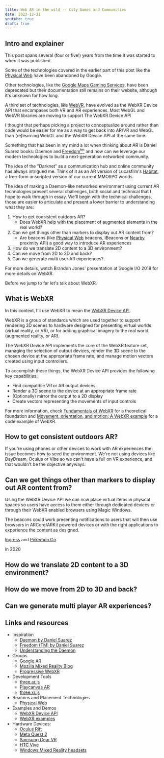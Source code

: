 ```yaml
---
title: Web AR in the wild -- City Games and Communities
date: 2023-12-31
youtube: true
draft: true
---
```


## Intro and explainer

This post spans several (four or five!) years from the time it was started to when it was published.

Some of the technologies covered in the earlier part of this post like the [Physical Web](https://google.github.io/physical-web/) have been abandoned by Google.

Other technologies, like the [Google Maps Gaming Services](https://developers.google.com/maps/documentation/gaming), have been deprecated but their documentation still remains on their website, although it's unknown for how long.

A third set of technologies, like [WebVR](https://webvr.info/), have evolved as the WebXR Device API that encompases both VR and AR experiences. Most WebGL and WebVR libraries are moving to support The WebXR Device API

I thought that perhaps picking a project to conceptualize around rather than code would be easier for me as a way to get back into AR/VR and WebGL than (re)learning WebGL and the WebXR Device API at the same time.

Something that has been in my mind a lot when thinking about AR is Daniel Suarez books: Daemon and [Freedom<sup>tm</sup>](https://www.wikiwand.com/en/Freedom%E2%84%A2) and how can we leverage our modern technologies to build a next-generation networked community.

The idea of the "Darknet" as a communication hub and online community has always intrigued me. Think of it as an AR version of Lucasfilm's [Habitat](https://www.wikiwand.com/en/Habitat_(video_game)), a free-form unscripted  version of our current MMORPG worlds.

The idea of making a Daemon-like networked environment using current AR technologies present several challenges, both social and technical that I hope to walk through in essay. We'll begin with the technical challenges, those are easier to articulate and present a lower barrier to understanding what they are:

1. How to get consistent outdoors AR?
    * Does WebXR help with the placement of augmented elements in the real world?
2. Can we get things other than markers to display out AR content from?
    * Are beacons (like [Physical Web](https://google.github.io/physical-web/) beacons, iBeacons or [Nearby](https://developers.google.com/nearby/) proximity API) a good way to introduce AR experiences
3. How do we translate 2D content to a 3D environment?
4. Can we move from 2D to 3D and back?
5. Can we generate multi user AR experiences?

For more details, watch Brandon Jones' presentation at Google I/O 2018 for more details on WebXR.

<lite-youtube videoid="1t1gBVykneA"></lite-youtube>

Before we jump to far let's talk about WebXR.

## What is WebXR

In this context, I'll use WebXR to mean the [WebXR Device API](https://immersive-web.github.io/webxr-reference/webxr-device-api/).

WebXR is a group of standards which are used together to support rendering 3D scenes to hardware designed for presenting virtual worlds (virtual reality, or VR), or for adding graphical imagery to the real world, (augmented reality, or AR).

The WebXR Device API implements the core of the WebXR feature set, managing the selection of output devices, render the 3D scene to the chosen device at the appropriate frame rate, and manage motion vectors created using input controllers.

To accomplish these things, the WebXR Device API provides the following key capabilities:

* Find compatible VR or AR output devices
* Render a 3D scene to the device at an appropriate frame rate
* (Optionally) mirror the output to a 2D display
* Create vectors representing the movements of input controls

For more information, check [Fundamentals of WebXR](https://developer.mozilla.org/en-US/docs/Web/API/WebXR_Device_API/Fundamentals) for a theoretical foundation and [Movement, orientation, and motion: A WebXR example](https://developer.mozilla.org/en-US/docs/Web/API/WebXR_Device_API/Movement_and_motion) for a code example of WebXR.

## How to get consistent outdoors AR?

If you're using phones or other devices to work with AR experiences the issue becomes how to seed the environment. We're not using devices like DayDream, Oculus or Vibe so we can't have a full on VR experience, and that wouldn't be the objective anyways.

## Can we get things other than markers to display out AR content from?

Using the WebXR Device API we can now place virtual items in physical spaces so users have access to them either through dedicated devices or through their WebXR enabled browsers using Magic Windows.

The beacons could work presenting notifications to users that will then use browsers in ARCore/ARKit powered devices or with the right applications to experience the content as designed.

[Ingress](https://ingress.fandom.com/wiki/Ingress) and [Pokemon Go](https://en.wikipedia.org/wiki/Pok%C3%A9mon_Go)

in 2020

## How do we translate 2D content to a 3D environment?

## How do we move from 2D to 3D and back?

## Can we generate multi player AR experiences?



## Links and resources

* Inspiration
  * [Daemon by Daniel Suarez](https://amzn.to/2Kr6SCp)
  * [Freedom (TM) by Daniel Suarez](https://amzn.to/2Kf2RF7)
  * [Understanding the Daemon](https://web.archive.org/web/20211205205841/https://www.faz.net/aktuell/feuilleton/medien/english-version-understanding-the-daemon-1621404.html?printPagedArticle=true#pageIndex_0)
* Groups
  * [Google AR](https://github.com/google-ar)
  * [Mozilla Mixed Reality Blog](https://blog.mozvr.com/)
  * [Progressive WebXR](https://blog.mozvr.com/progressive-webxr-ar-store/)
* Development Tools
  * [three.ar.js](https://github.com/google-ar/three.ar.js)
  * [Playcanvas AR](https://github.com/playcanvas/playcanvas-ar)
  * [three.xr.js](https://github.com/mozilla/three.xr.js/)
* Beacons and Placement Technologies
  * [Physical Web](https://google.github.io/physical-web/)
* Examples and Demos
  * [WebXR Device API](https://www.w3.org/TR/webxr/)
  * [WebXR examples](https://immersive-web.github.io/webxr-samples/)
* Hardware Devices:
  * [Oculus Rift](https://www.oculus.com/rift-s/)
  * [Meta Quest 2](https://en.wikipedia.org/wiki/Quest_2)
  * [Samsung Gear VR](http://www.samsung.com/global/galaxy/gear-vr/)
  * [HTC Vive](https://www.htcvive.com/)
  * [Windows Mixed Reality headsets](https://developer.microsoft.com/en-us/windows/mixed-reality)
